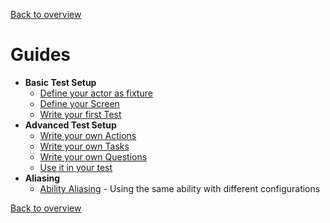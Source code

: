 [Back to overview](../../README.md)

# Guides

- **Basic Test Setup**
  - [Define your actor as fixture](./basic_test_setup/actor_fixture.md)
  - [Define your Screen](./basic_test_setup/screen.md)
  - [Write your first Test](./basic_test_setup/writing_tests.md)
- **Advanced Test Setup**
  - [Write your own Actions](./advanced_test_setup/create_action.md)
  - [Write your own Tasks](./advanced_test_setup/create_task.md)
  - [Write your own Questions](./advanced_test_setup/create_question.md)
  - [Use it in your test](./advanced_test_setup/write_tests.md)
- **Aliasing**
  - [Ability Aliasing](./ability_aliasing//ability_aliasing.md) - Using the same ability with different configurations

[Back to overview](../../README.md)
